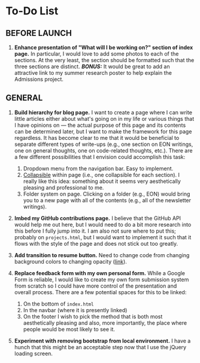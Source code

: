 # To-Do List


## BEFORE LAUNCH

1. **Enhance presentation of "What will I be working on?" section of index page.** In particular, I would love to add some photos to each of the sections. At the very least, the section should be formatted such that the three sections are distinct. ***BONUS:*** It would be great to add an attractive link to my summer research poster to help explain the Admissions project. 

## GENERAL

1. **Build hierarchy for blog page.** I want to create a page where I can write little articles either about what's going on in my life or various things that I have opinions on — the actual purpose of this page and its contents can be determined later, but I want to make the framework for this page regardless. It has become clear to me that it would be beneficial to separate different types of write-ups (e.g., one section on EON writings, one on general thoughts, one on code-related thoughts, etc.). There are a few different possibilities that I envision could accomplish this task:
    1. Dropdown menu from the navigation bar. Easy to implement.
    2. [Collapsible](https://www.w3schools.com/howto/howto_js_collapsible.asp) within page (i.e., one collapsible for each section). I really like this idea: something about it seems very aesthetically pleasing and professional to me.
    3. Folder system on page. Clicking on a folder (e.g., EON) would bring you to a new page with all of the contents (e.g., all of the newsletter writings).

2. **Imbed my GitHub contributions page.** I believe that the GitHub API would help me out here, but I would need to do a bit more research into this before I fully jump into it. I am also not sure where to put this; probably on `projects.html`, but I would want to implement it such that it flows with the style of the page and does not stick out too greatly. 

3. **Add transition to resume button.** Need to change code from changing background colors to changing opacity ([link](https://www.w3schools.com/howto/howto_css_transition_hover.asp)).

4. **Replace feedback form with my own personal form.** While a Google Form is reliable, I would like to create my own form submission system from scratch so I could have more control of the presentation and overall process. There are a few potential spaces for this to be linked:
    1. On the bottom of `index.html`
    2. In the navbar (where it is presently linked)
    3. On the footer
    I wish to pick the method that is both most aesthetically pleasing and also, more importantly, the place where people would be most likely to see it.

5. **Experiment with removing bootstrap from local environment.** I have a hunch that this might be an acceptable step now that I use the jQuery loading screen.
